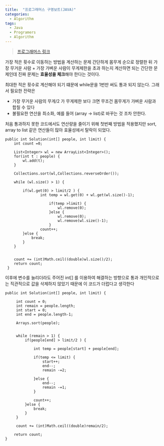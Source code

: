 ```yaml
---
title:  "프로그래머스 구명보트(JAVA)"
categories:
  - Algorithm
tags:
  - Java
  - Programers
  - Algorithm
---
```


> [프로그래머스 링크](https://programmers.co.kr/learn/courses/30/lessons/42885) 



가장 적은 횟수로 이동하는 방법을 계산하는 문제
간단하게 몸무게 순으로 정렬한 뒤 가장 무거운 사람 + 가장 가벼운 사람이 무게제한을 초과 하는지 계산하면 되는 간단한 문제인데
진짜 문제는 **효율성을 체크**해야 한다는 것이다.



최대한 적은 횟수로 계산해야 되기 떄문에 while문을 1번만 써도 통과 되지 않는다. 그래서 필요한 전략은

- 가장 무거운 사람의 무게/2 가 무게제한 보다 크면 무조건 몸무게가 가벼운 사람과 합칠 수 있다
- 불필요한 연산을 최소화, 예를 들어 (array -> list)로 바꾸는 것 조차 안한다.



처음 통과하지 못한 코드에서도 연산량을 줄이기 위해 첫번째 방법을 적용했지만
sort, array to list 같은 연산들이 많아 효율성에서 탈락이 되었다.


```
public int Solution(int[] people, int limit) {
	int count =0;

	List<Integer> wl = new ArrayList<Integer>();
	for(int t : people) {
		wl.add(t);
	}
	
	Collections.sort(wl,Collections.reverseOrder());

	while (wl.size() > 1) {
		
		if(wl.get(0) > limit/2 ) {
				int temp = wl.get(0) + wl.get(wl.size()-1);
					
					if(temp >limit) {
						wl.remove(0);
					}else {
						wl.remove(0);
						wl.remove(wl.size()-1);
					}    		
				count++;	
		}else {
			break;
		}
	}


	count += (int)Math.ceil((double)wl.size()/2);
	return count;
 }
```

이후에 변수를 늘리더라도 주어진 int[] 를 이용하여 해결하는 방향으로 통과
개인적으로는 직관적으로 값을 삭제하지 않았기 때문에 이 코드가 더럽다고 생각한다

```
public int Solution(int[] people, int limit) {
		 
	 int count = 0;
	 int remain = people.length;
	 int start = 0;
	 int end = people.length-1;
	 
	 Arrays.sort(people);
	 
	 
	 while (remain > 1) {
		 if(people[end] > limit/2 ) {
			
			 int temp = people[start] + people[end];
			 
			 if(temp <= limit) {
				 start++;
				 end--;
				 remain -=2;
				 
			 }else {
				 end--;
				 remain -=1;
			 }
			 
			 count++;	 
		 }else {
			 break;
		 }
	 }
	 
	 count += (int)Math.ceil((double)remain/2);
	 
	return count;
}
```